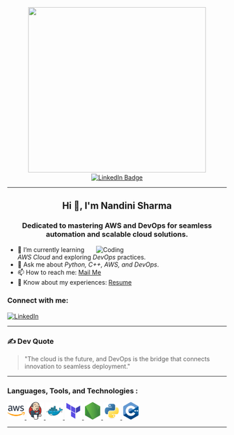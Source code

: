 <div id="header" align="center">
    <img src="https://github.com/user-attachments/assets/f98c8e66-efe0-4c9d-9d00-37eed3e8acf9" width="90%" height="380"/>
</div>
<div id="badges1" align="center">
    <a href="https://www.linkedin.com/in/nandini-sharma-ns1806">
        <img src="https://img.shields.io/badge/LinkedIn-brightblue?style=for-the-badge&logo=linkedin&logoColor=white" alt="LinkedIn Badge"/>
    </a>
</div>

---

<h2 align="center"> Hi 👋, I'm Nandini Sharma</h2>
<h3 align="center">Dedicated to mastering AWS and DevOps for seamless automation and scalable cloud solutions.</h3>
<img align="right" alt="Coding" width="300" src="https://github.com/user-attachments/assets/97fa9a3e-2504-461a-b855-5ca22710c731">



- 🌱 I’m currently learning *AWS Cloud* and exploring *DevOps* practices.
- 💬 Ask me about *Python, C++, AWS, and DevOps*.
- 📫 How to reach me: <a href="mailto:sharmanandini.1806@gmail.com">Mail Me</a>
- 📄 Know about my experiences: [Resume](https://github.com/user-attachments/files/19538664/Nandini_Resume.2.pdf)


<h3 align="left">Connect with me:</h3>
<p align="left">
    <a href="https://www.linkedin.com/in/nandini-sharma-ns1806" target="blank">
        <img align="center" src="https://github.com/user-attachments/assets/f3e689e7-a949-43ad-9194-3ef078d25e39" alt="LinkedIn" height="40" width="40"/>
    </a>
</p>



---

### ✍️ Dev Quote
<blockquote>
    "The cloud is the future, and DevOps is the bridge that connects innovation to seamless deployment."
</blockquote>

---

<h3 align="left">Languages, Tools, and Technologies :</h3>
<p align="left">
    <a href="https://aws.amazon.com" target="_blank" rel="noreferrer"> <img src="https://raw.githubusercontent.com/devicons/devicon/master/icons/amazonwebservices/amazonwebservices-original-wordmark.svg" alt="aws" width="40" height="40"/> </a> <a href="https://www.jenkins.io/" target="_blank" rel="noreferrer"> <img src="https://raw.githubusercontent.com/devicons/devicon/master/icons/jenkins/jenkins-original.svg" alt="jenkins" width="40" height="40"/> </a>
    <a href="https://www.docker.com/" target="_blank" rel="noreferrer"> <img src="https://raw.githubusercontent.com/devicons/devicon/master/icons/docker/docker-original.svg" alt="docker" width="40" height="40"/> </a>
    <a href="https://www.terraform.io/" target="_blank" rel="noreferrer"> <img src="https://raw.githubusercontent.com/devicons/devicon/master/icons/terraform/terraform-original.svg" alt="terraform" width="40" height="40"/> </a>
    <a href="https://nodejs.org" target="_blank" rel="noreferrer"> <img src="https://raw.githubusercontent.com/devicons/devicon/master/icons/nodejs/nodejs-original.svg" alt="nodejs" width="40" height="40"/> </a>
    <a href="https://www.python.org" target="_blank" rel="noreferrer"> <img src="https://raw.githubusercontent.com/devicons/devicon/master/icons/python/python-original.svg" alt="python" width="40" height="40"/> </a>
    <a href="https://www.w3schools.com/cpp/" target="_blank" rel="noreferrer"> <img src="https://raw.githubusercontent.com/devicons/devicon/master/icons/cplusplus/cplusplus-original.svg" alt="cplusplus" width="40" height="40"/> </a> 
</p>

---


